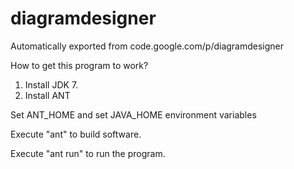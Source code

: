 # diagramdesigner
Automatically exported from code.google.com/p/diagramdesigner

How to get this program to work?

1. Install JDK 7.
2. Install ANT

Set ANT_HOME and set JAVA_HOME environment variables

Execute "ant" to build software.

Execute "ant run" to run the program.
